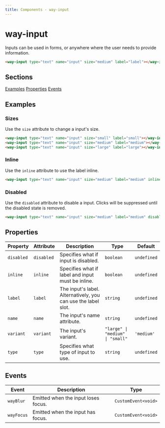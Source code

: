 ```yaml
---
title: Components - way-input
---
```


# way-input

<div>

Inputs can be used in forms, or anywhere where the user needs to provide information.
<way-input type="text" name="input" size="medium" label="label"></way-input>

```html
<way-input type="text" name="input" size="medium" label="label"></way-input>
```

## Sections

<div class="flex items-center mb-3">
<a href="#examples" class="mr-3">Examples</a>
<a href="#properties" class="mr-3">Properties</a>
<a href="#events">Events</a>
</div>

</div>

<div id="examples">

## Examples

### Sizes

Use the `size` attribute to change a input's size.

<way-input type="text" name="input" size="small" label="small"></way-input>
<way-input type="text" name="input" size="medium" label="medium"></way-input>
<way-input type="text" name="input" size="large" label="large"></way-input>

```html
<way-input type="text" name="input" size="small" label="small"></way-input>
<way-input type="text" name="input" size="medium" label="medium"></way-input>
<way-input type="text" name="input" size="large" label="large"></way-input>
```

### Inline

Use the `inline` attribute to use the label inline.

<way-input type="text" name="input" size="medium" label="medium" inline></way-input>

```html
<way-input type="text" name="input" size="medium" label="medium" inline></way-input>
```

### Disabled

Use the `disabled` attribute to disable a input. Clicks will be suppressed until the disabled state is removed.

<way-input type="text" name="input" size="medium" label="medium" disabled></way-input>

```html
<way-input type="text" name="input" size="medium" label="medium" disabled></way-input>
```

</div>

<div id="properties">

## Properties

| Property   | Attribute  | Description                                                   | Type                             | Default     |
| ---------- | ---------- | ------------------------------------------------------------- | -------------------------------- | ----------- |
| `disabled` | `disabled` | Specifies what if input is disabled.                          | `boolean`                        | `undefined` |
| `inline`   | `inline`   | Specifies what if label and input must be inline.             | `boolean`                        | `undefined` |
| `label`    | `label`    | The input's label. Alternatively, you can use the label slot. | `string`                         | `undefined` |
| `name`     | `name`     | The input's name attribute.                                   | `string`                         | `undefined` |
| `variant`  | `variant`  | The input's variant.                                          | `"large" \| "medium" \| "small"` | `'medium'`  |
| `type`     | `type`     | Specifies what type of input to use.                          | `string`                         | `undefined` |

</div>

<div id="events">

## Events

| Event      | Description                         | Type                |
| ---------- | ----------------------------------- | ------------------- |
| `wayBlur`  | Emitted when the input loses focus. | `CustomEvent<void>` |
| `wayFocus` | Emitted when the input has focus.   | `CustomEvent<void>` |

</div>
